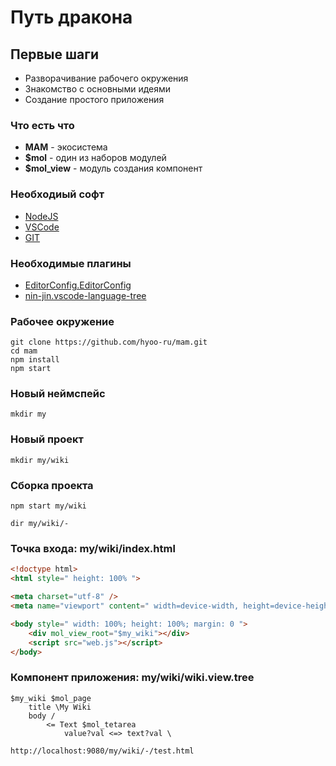 # Путь дракона

## Первые шаги

- Разворачивание рабочего окружения
- Знакомство с основными идеями
- Создание простого приложения

### Что есть что

- **MAM** - экосистема
- **$mol** - один из наборов модулей
- **$mol_view** - модуль создания компонент

### Необходиый софт

- [NodeJS](https://nodejs.org/en/download/)
- [VSCode](https://code.visualstudio.com/download)
- [GIT](https://git-scm.com/downloads)

### Необходимые плагины

- [EditorConfig.EditorConfig](https://marketplace.visualstudio.com/items?itemName=EditorConfig.EditorConfig)
- [nin-jin.vscode-language-tree](https://marketplace.visualstudio.com/items?itemName=nin-jin.vscode-language-tree)

### Рабочее окружение

```
git clone https://github.com/hyoo-ru/mam.git
cd mam
npm install
npm start
```

### Новый неймспейс

```
mkdir my
```

### Новый проект

```
mkdir my/wiki
```

### Сборка проекта

```
npm start my/wiki
```

```
dir my/wiki/- 
```

### Точка входа: **my/wiki/index.html**

```html
<!doctype html>
<html style=" height: 100% ">

<meta charset="utf-8" />
<meta name="viewport" content=" width=device-width, height=device-height, initial-scale=1 ">

<body style=" width: 100%; height: 100%; margin: 0 ">
	<div mol_view_root="$my_wiki"></div>
	<script src="web.js"></script>
</body>
```

### Компонент приложения: **my/wiki/wiki.view.tree**

```
$my_wiki $mol_page
	title \My Wiki
	body /
		<= Text $mol_tetarea
			value?val <=> text?val \
```

```
http://localhost:9080/my/wiki/-/test.html
```
